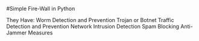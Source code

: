 #Simple Fire-Wall in Python  

They Have:
Worm Detection and Prevention
Trojan or Botnet Traffic Detection and Prevention
Network Intrusion Detection
Spam Blocking
Anti-Jammer Measures
